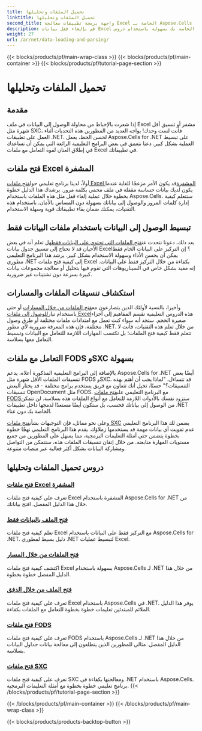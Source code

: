 ```yaml
---
title: تحميل الملفات وتحليلها
linktitle: تحميل الملفات وتحليلها
second_title: واجهة برمجة تطبيقات معالجة Excel الخاصة بـ Aspose.Cells .NET
description: قم بإلغاء قفل بيانات Excel الخاصة بك بسهولة باستخدام دروس Aspose.Cells for .NET. تعلم كيفية فتح الملفات المشفرة وملفات البيانات فقط وملفات FODS وملفات SXC.
weight: 27
url: /ar/net/data-loading-and-parsing/
---
```


{{< blocks/products/pf/main-wrap-class >}}
{{< blocks/products/pf/main-container >}}
{{< blocks/products/pf/tutorial-page-section >}}

# تحميل الملفات وتحليلها

## مقدمة

إذا شعرت بالإحباط من محاولة الوصول إلى البيانات في ملف Excel مشفر أو تنسيق أقل شهرة مثل SXC، فأنت لست وحدك! يواجه العديد من المطورين هذه التحديات أثناء العمل على تطبيقات .NET. لحسن الحظ، يعمل Aspose.Cells for .NET على تبسيط العملية بشكل كبير. دعنا نتعمق في بعض البرامج التعليمية الرائعة التي يمكن أن تساعدك في إطلاق العنان لقوة التعامل مع ملفات Excel في تطبيقاتك.

## فتح ملفات Excel المشفرة

 أولاً، لدينا برنامج تعليمي حول[فتح ملفات Excel المشفرة](./opening-encrypted-excel-files/)قد يكون الأمر مزعجًا للغاية عندما يكون لديك بيانات حساسة مقفلة في ملف محمي بكلمة مرور. يرشدك هذا الدليل خطوة بخطوة خلال عملية إلغاء قفل مثل هذه الملفات باستخدام Aspose.Cells. ستتعلم كيفية إدارة كلمات المرور والوصول إلى بياناتك بسهولة دون المساس بالأمان. باستخدام هذه التقنيات، يمكنك ضمان بقاء تطبيقاتك قوية وسهلة الاستخدام.

## تبسيط الوصول إلى البيانات باستخدام ملفات البيانات فقط

بعد ذلك، دعونا نتحدث عن[فتح الملفات التي تحتوي على البيانات فقط](./opening-file-with-data-only/)هل تعلم أنه في بعض الأحيان قد لا تحتاج إلى تنسيق جدول بيانات Excel؟ إن التركيز على البيانات الخام فقط يمكن أن يحسن الأداء وسهولة الاستخدام بشكل كبير. يرشد هذا البرنامج التعليمي مطوري .NET إلى كيفية فتح ملفات Excel بكفاءة من خلال التركيز فقط على البيانات. إنه مفيد بشكل خاص في السيناريوهات التي تقوم فيها بتحليل أو معالجة مجموعات بيانات كبيرة بسرعة دون تشتيتات غير ضرورية.

## استكشاف تنسيقات الملفات والمسارات

 وأخيرا، بالنسبة لأولئك الذين يتصارعون مع[فتح الملفات من خلال المسارات](./opening-files-through-path/) أو حتى باستخدام تيار[للوصول إلى ملفات Excel](./opening-file-through-stream/)هذه الدروس التعليمية تقسم المفاهيم إلى أجزاء صغيرة الحجم. ستجد أنه سواء كنت تعمل مع امتدادات ملفات مختلفة أو طرق وصول مختلفة، فإن هذه المعرفة ضرورية لأي مطور .NET. من خلال تعلم هذه التقنيات، فأنت لا تتعلم فقط كيفية فتح الملفات؛ بل تكتسب المهارات اللازمة للتعامل مع البيانات وتبسيط التعامل معها بسلاسة.

## التعامل مع ملفات FODS وSXC بسهولة

 بالإضافة إلى البرامج التعليمية المذكورة أعلاه، يدعم Aspose.Cells for .NET أيضًا بعض تنسيقات الملفات الأقل شهرة مثل FODS وSXC. قد تتساءل، "لماذا يجب أن أهتم بهذه التنسيقات؟" حسنًا، تخيل أنك تتعاون مع فريق يستخدم برامج مختلفة - قد يختار البعض تنسيقات OpenDocument مثل FODS. مع البرنامج التعليمي على[فتح ملفات FODS](./opening-fods-files/)ستزود نفسك بالأدوات اللازمة للتعامل مع أنواع الملفات هذه بسلاسة. لن تتمكن من الوصول إلى بياناتك فحسب، بل ستكون أيضًا مستعدًا لدمجها داخل تطبيقات .NET الخاصة بك دون عناء.

 وعلى نحو مماثل، فإن التوجيهات بشأن[فتح ملفات SXC](./opening-sxc-files/) يضمن لك هذا البرنامج التعليمي عدم تفويت أي بيانات مهمة قد يستخدمها زملاؤك. يقدم هذا البرنامج التعليمي نهجًا خطوة بخطوة يتضمن حتى أمثلة التعليمات البرمجية، مما يسهل على المطورين من جميع مستويات المهارة متابعته. من خلال إتقان تنسيقات الملفات هذه، ستتمكن من التواصل ومشاركة البيانات بشكل أكثر فعالية عبر منصات متنوعة.

## دروس تحميل الملفات وتحليلها
### [فتح ملفات Excel المشفرة](./opening-encrypted-excel-files/)
تعرف على كيفية فتح ملفات Excel المشفرة باستخدام Aspose.Cells for .NET من خلال هذا الدليل المفصل. افتح بياناتك.
### [فتح الملف بالبيانات فقط](./opening-file-with-data-only/)
تعلم كيفية فتح ملفات Excel مع التركيز فقط على البيانات باستخدام Aspose.Cells for .NET. دليل بسيط لمطوري .NET لتبسيط عمليات Excel.
### [فتح الملفات من خلال المسار](./opening-files-through-path/)
اكتشف كيفية فتح ملفات Excel بسهولة باستخدام Aspose.Cells لـ .NET من خلال هذا الدليل المفصل خطوة بخطوة.
### [فتح الملف من خلال الدفق](./opening-file-through-stream/)
تعرف على كيفية فتح ملفات Excel باستخدام Aspose.Cells في .NET. يوفر هذا الدليل الملائم للمبتدئين تعليمات خطوة بخطوة للتعامل مع الملفات بكفاءة.
### [فتح ملفات FODS](./opening-fods-files/)
تعرف على كيفية فتح ملفات FODS باستخدام Aspose.Cells لـ .NET من خلال هذا الدليل المفصل. مثالي للمطورين الذين يتطلعون إلى معالجة بيانات جداول البيانات بسلاسة.
### [فتح ملفات SXC](./opening-sxc-files/)
تعرف على كيفية فتح ملفات SXC ومعالجتها بكفاءة في .NET باستخدام Aspose.Cells. برنامج تعليمي خطوة بخطوة مع أمثلة التعليمات البرمجية.
{{< /blocks/products/pf/tutorial-page-section >}}

{{< /blocks/products/pf/main-container >}}
{{< /blocks/products/pf/main-wrap-class >}}

{{< blocks/products/products-backtop-button >}}
